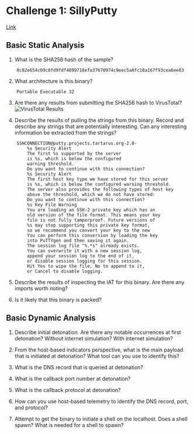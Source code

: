 # Challenge 1: SillyPutty
[Link](https://github.com/HuskyHacks/PMAT-labs/tree/main/labs/1-3.Challenge-SillyPutty)

## Basic Static Analysis
1. What is the SHA256 hash of the sample?
```
    0c82e654c09c8fd9fdf4899718efa37670974c9eec5a8fc18a167f93cea6ee83
```

2. What architecture is this binary?
```
    Portable Executable 32
```

3. Are there any results from submitting the SHA256 hash to VirusTotal?
![VirusTotal Results](https://github.com/user-attachments/assets/04f3f7bc-fa5d-46ec-ac24-54950d0d7aba)


4. Describe the results of pulling the strings from this binary. Record and describe any strings that are potentially interesting. Can any interesting information be extracted from the strings?
```
    SSHCONNECTION@putty.projects.tartarus.org-2.0-
		%s Security Alert
		The first %s supported by the server
		is %s, which is below the configured
		warning threshold.
		Do you want to continue with this connection?
		%s Security Alert
		The first host key type we have stored for this server
		is %s, which is below the configured warning threshold.
		The server also provides the following types of host key
		above the threshold, which we do not have stored:
		Do you want to continue with this connection?
		%s Key File Warning
		You are loading an SSH-2 private key which has an
		old version of the file format. This means your key
		file is not fully tamperproof. Future versions of
		%s may stop supporting this private key format,
		so we recommend you convert your key to the new
		You can perform this conversion by loading the key
		into PuTTYgen and then saving it again.
		The session log file "%.*s" already exists.
		You can overwrite it with a new session log,
		append your session log to the end of it,
		or disable session logging for this session.
		Hit Yes to wipe the file, No to append to it,
		or Cancel to disable logging.	
```

5. Describe the results of inspecting the IAT for this binary. Are there any imports worth noting?


6. Is it likely that this binary is packed?

## Basic Dynamic Analysis

1. Describe initial detonation. Are there any notable occurrences at first detonation? Without internet simulation? With internet simulation?


2. From the host-based indicators perspective, what is the main payload that is initiated at detonation? What tool can you use to identify this?


3. What is the DNS record that is queried at detonation?


4. What is the callback port number at detonation?


5. What is the callback protocol at detonation?


6. How can you use host-based telemetry to identify the DNS record, port, and protocol?


7. Attempt to get the binary to initiate a shell on the localhost. Does a shell spawn? What is needed for a shell to spawn?

